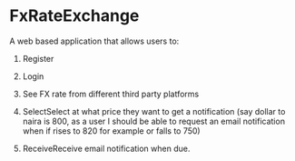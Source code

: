 # FxRateExchange
A web based application that allows users to:

1. Register

2. Login

3. See FX rate from different third party platforms

4. SelectSelect at what price they want to get a notification (say dollar to naira is 800, as a user I should be able to request an email notification when if rises to 820 for example or falls to 750)

5. ReceiveReceive email notification when due.
